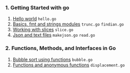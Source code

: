 ### 1. Getting Started with go
1. [Hello world]() `hello.go`
2. [Basics, fmt and strings modules]() `trunc.go` `findian.go`
3. [Working with slices]() `slice.go`
4. [Json and text files]() `makejson.go` `read.go`

### 2. Functions, Methods, and Interfaces in Go
1. [Bubble sort using functions]() `bubble.go`
2. [Functions and anonymous functions]() `displacement.go`